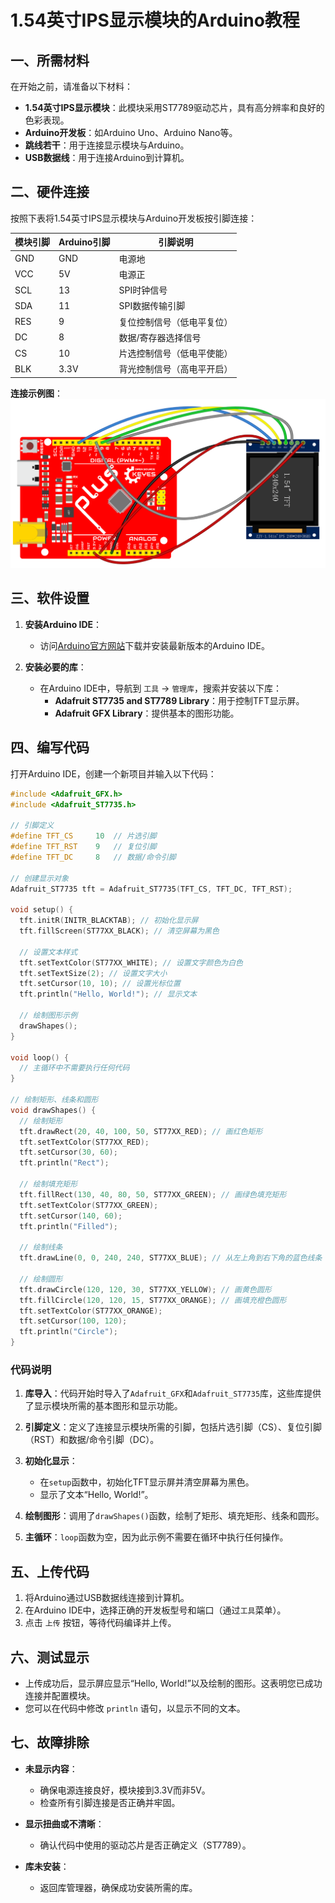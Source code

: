 
# 1.54英寸IPS显示模块的Arduino教程

## 一、所需材料

在开始之前，请准备以下材料：

- **1.54英寸IPS显示模块**：此模块采用ST7789驱动芯片，具有高分辨率和良好的色彩表现。
- **Arduino开发板**：如Arduino Uno、Arduino Nano等。
- **跳线若干**：用于连接显示模块与Arduino。
- **USB数据线**：用于连接Arduino到计算机。

## 二、硬件连接

按照下表将1.54英寸IPS显示模块与Arduino开发板按引脚连接：

| **模块引脚** | **Arduino引脚**         | **引脚说明**                   |
|--------------|--------------------------|--------------------------------|
| GND          | GND                      | 电源地                      |
| VCC          | 5V                       | 电源正                      |
| SCL          | 13                       | SPI时钟信号                 |
| SDA          | 11                       | SPI数据传输引脚             |
| RES          | 9                        | 复位控制信号（低电平复位）   |
| DC           | 8                        | 数据/寄存器选择信号          |
| CS           | 10                       | 片选控制信号（低电平使能）    |
| BLK          | 3.3V                     | 背光控制信号（高电平开启）    |

**连接示例图**：
![Arduino与1.54英寸IPS显示模块连接图](media/img-20250428115151.png)


## 三、软件设置

1. **安装Arduino IDE**：
   - 访问[Arduino官方网站](https://www.arduino.cc/)下载并安装最新版本的Arduino IDE。

2. **安装必要的库**：
   - 在Arduino IDE中，导航到 `工具` → `管理库`，搜索并安装以下库：
     - **Adafruit ST7735 and ST7789 Library**：用于控制TFT显示屏。
     - **Adafruit GFX Library**：提供基本的图形功能。

## 四、编写代码

打开Arduino IDE，创建一个新项目并输入以下代码：

```cpp
#include <Adafruit_GFX.h>
#include <Adafruit_ST7735.h>

// 引脚定义
#define TFT_CS     10  // 片选引脚
#define TFT_RST    9   // 复位引脚
#define TFT_DC     8   // 数据/命令引脚

// 创建显示对象
Adafruit_ST7735 tft = Adafruit_ST7735(TFT_CS, TFT_DC, TFT_RST);

void setup() {
  tft.initR(INITR_BLACKTAB); // 初始化显示屏
  tft.fillScreen(ST77XX_BLACK); // 清空屏幕为黑色

  // 设置文本样式
  tft.setTextColor(ST77XX_WHITE); // 设置文字颜色为白色
  tft.setTextSize(2); // 设置文字大小
  tft.setCursor(10, 10); // 设置光标位置
  tft.println("Hello, World!"); // 显示文本

  // 绘制图形示例
  drawShapes();
}

void loop() {
  // 主循环中不需要执行任何代码
}

// 绘制矩形、线条和圆形
void drawShapes() {
  // 绘制矩形
  tft.drawRect(20, 40, 100, 50, ST77XX_RED); // 画红色矩形
  tft.setTextColor(ST77XX_RED);
  tft.setCursor(30, 60);
  tft.println("Rect");

  // 绘制填充矩形
  tft.fillRect(130, 40, 80, 50, ST77XX_GREEN); // 画绿色填充矩形
  tft.setTextColor(ST77XX_GREEN);
  tft.setCursor(140, 60);
  tft.println("Filled");

  // 绘制线条
  tft.drawLine(0, 0, 240, 240, ST77XX_BLUE); // 从左上角到右下角的蓝色线条

  // 绘制圆形
  tft.drawCircle(120, 120, 30, ST77XX_YELLOW); // 画黄色圆形
  tft.fillCircle(120, 120, 15, ST77XX_ORANGE); // 画填充橙色圆形
  tft.setTextColor(ST77XX_ORANGE);
  tft.setCursor(100, 120);
  tft.println("Circle");
}
```

### 代码说明

1. **库导入**：代码开始时导入了`Adafruit_GFX`和`Adafruit_ST7735`库，这些库提供了显示模块所需的基本图形和显示功能。

2. **引脚定义**：定义了连接显示模块所需的引脚，包括片选引脚（CS）、复位引脚（RST）和数据/命令引脚（DC）。

3. **初始化显示**：
   - 在`setup`函数中，初始化TFT显示屏并清空屏幕为黑色。
   - 显示了文本“Hello, World!”。

4. **绘制图形**：调用了`drawShapes()`函数，绘制了矩形、填充矩形、线条和圆形。

5. **主循环**：`loop`函数为空，因为此示例不需要在循环中执行任何操作。

## 五、上传代码

1. 将Arduino通过USB数据线连接到计算机。
2. 在Arduino IDE中，选择正确的开发板型号和端口（通过`工具`菜单）。
3. 点击 `上传` 按钮，等待代码编译并上传。

## 六、测试显示

- 上传成功后，显示屏应显示“Hello, World!”以及绘制的图形。这表明您已成功连接并配置模块。
- 您可以在代码中修改 `println` 语句，以显示不同的文本。

## 七、故障排除

- **未显示内容**：
  - 确保电源连接良好，模块接到3.3V而非5V。
  - 检查所有引脚连接是否正确并牢固。
  
- **显示扭曲或不清晰**：
  - 确认代码中使用的驱动芯片是否正确定义（ST7789）。
  
- **库未安装**：
  - 返回库管理器，确保成功安装所需的库。

